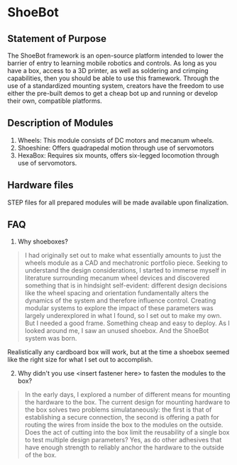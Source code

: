 # ShoeBot

## Statement of Purpose
The ShoeBot framework is an open-source platform intended to lower the barrier of entry to learning mobile robotics and 
controls. As long as you have a box, access to a 3D printer, as well as soldering and crimping capabilities, then you 
should be able to use this framework. Through the use of a standardized mounting system, creators have the freedom to 
use either the pre-built demos to get a cheap bot up and running or develop their own, compatible platforms. 

## Description of Modules

1. Wheels: This module consists of DC motors and mecanum wheels.
2. Shoeshine: Offers quadrapedal motion through use of servomotors
3. HexaBox: Requires six mounts, offers six-legged locomotion through use of servomotors.

## Hardware files
STEP files for all prepared modules will be made available upon finalization.

## FAQ

1. Why shoeboxes?

>I had originally set out to make what essentially amounts to just the wheels module as a CAD and mechatronic portfolio piece.
Seeking to understand the design considerations, I started to immerse myself in literature surrounding mecanum wheel devices 
and discovered something that is in hindsight self-evident: different design decisions like the wheel spacing and orientation 
fundamentally alters the dynamics of the system and therefore influence control. Creating modular systems to explore the impact 
of these parameters was largely underexplored in what I found, so I set out to make my own. But I needed a good frame. Something
cheap and easy to deploy. As I looked around me, I saw an unused shoebox. And the ShoeBot system was born. 

Realistically any cardboard box will work, but at the time a shoebox seemed like the right size for what I set out to accomplish.

2. Why didn't you use \<insert fastener here\> to fasten the modules to the box?

>In the early days, I explored a number of different means for mounting the hardware to the box. The current design for mounting
hardware to the box solves two problems simulataneously: the first is that of establishing a secure connection, the second is
offering a path for routing the wires from inside the box to the modules on the outside. Does the act of cutting into the box
limit the reusability of a single box to test multiple design parameters? Yes, as do other adhesives that have enough strength
to reliably anchor the hardware to the outside of the box. 
